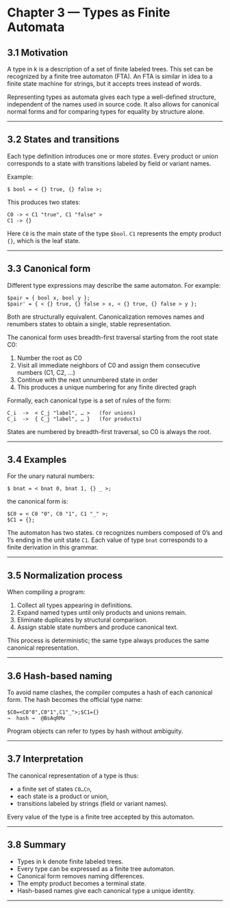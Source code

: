 # Chapter 3 — Types as Finite Automata

## **3.1 Motivation**

A type in k is a description of a set of finite labeled trees.
This set can be recognized by a finite tree automaton (FTA).
An FTA is similar in idea to a finite state machine for strings, but it accepts trees instead of words.

Representing types as automata gives each type a well-defined structure, independent of the names used in source code.
It also allows for canonical normal forms and for comparing types for equality by structure alone.

---

## **3.2 States and transitions**

Each type definition introduces one or more *states*.
Every product or union corresponds to a state with transitions labeled by field or variant names.

Example:

```
$ bool = < {} true, {} false >;
```

This produces two states:

```
C0 -> < C1 "true", C1 "false" >
C1 -> {}
```

Here `C0` is the main state of the type `$bool`.
`C1` represents the empty product `{}`, which is the leaf state.

---

## **3.3 Canonical form**

Different type expressions may describe the same automaton.
For example:

```
$pair = { bool x, bool y };
$pair' = { < {} true, {} false > x, < {} true, {} false > y };
```

Both are structurally equivalent.
Canonicalization removes names and renumbers states to obtain a single, stable representation.

The canonical form uses breadth-first traversal starting from the root state C0:
1. Number the root as C0
2. Visit all immediate neighbors of C0 and assign them consecutive numbers (C1, C2, ...)
3. Continue with the next unnumbered state in order
4. This produces a unique numbering for any finite directed graph

Formally, each canonical type is a set of rules of the form:

```
C_i  ->  < C_j "label", … >   (for unions)
C_i  ->  { C_j "label", … }   (for products)
```

States are numbered by breadth-first traversal, so C0 is always the root.

---

## **3.4 Examples**

For the unary natural numbers:

```
$ bnat = < bnat 0, bnat 1, {} _ >;
```

the canonical form is:

```
$C0 = < C0 "0", C0 "1", C1 "_" >;
$C1 = {};
```

The automaton has two states.
`C0` recognizes numbers composed of 0’s and 1’s ending in the unit state `C1`.
Each value of type `bnat` corresponds to a finite derivation in this grammar.

---

## **3.5 Normalization process**

When compiling a program:

1. Collect all types appearing in definitions.
2. Expand named types until only products and unions remain.
3. Eliminate duplicates by structural comparison.
4. Assign stable state numbers and produce canonical text.

This process is deterministic; the same type always produces the same canonical representation.

---

## **3.6 Hash-based naming**

To avoid name clashes, the compiler computes a hash of each canonical form.
The hash becomes the official type name:

```
$C0=<C0"0",C0"1",C1"_">;$C1={}
→  hash →  @BsAqRMv
```

Program objects can refer to types by hash without ambiguity.

---

## **3.7 Interpretation**

The canonical representation of a type is thus:

* a finite set of states `C0…Cn`,
* each state is a product or union,
* transitions labeled by strings (field or variant names).

Every value of the type is a finite tree accepted by this automaton.

---

## **3.8 Summary**

* Types in k denote finite labeled trees.
* Every type can be expressed as a finite tree automaton.
* Canonical form removes naming differences.
* The empty product becomes a terminal state.
* Hash-based names give each canonical type a unique identity.


---